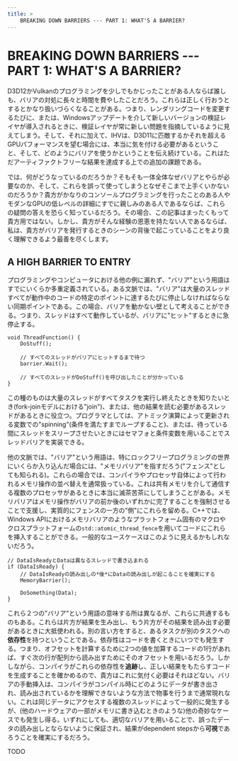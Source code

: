 ```yaml
---
title: >
    BREAKING DOWN BARRIERS --- PART 1: WHAT'S A BARRIER?
---
```

# BREAKING DOWN BARRIERS --- PART 1: WHAT'S A BARRIER?

D3D12かVulkanのプログラミングを少しでもかじったことがある人ならば誰しも、バリアの対処に長々と時間を費やしたことだろう。これらは正しく行おうとするとかなり扱いづらくなることがある。つまり、レンダリングコードを変更するたびに、または、Windowsアップデートを介して新しいバージョンの検証レイヤが導入されるときに、検証レイヤが常に新しい問題を指摘しているように見えてしまう。そして、それに加えて、IHVは、D3D11に匹敵するかそれを超えるGPUパフォーマンスを望む場合には、本当に気を付ける必要があるということ、そして、どのようにバリアを使うかということを伝え続けている。これはただアーティファクトフリーな結果を達成する上での追加の課題である。

では、何がどうなっているのだろうか？そもそも一体全体なぜバリアとやらが必要なのか、そして、これらを誤って使ってしまうとなぜそこまで上手くいかないのだろうか？貴方がかなりのコンソールプログラミングを行ったことのある人やモダンなGPUの低レベルの詳細にすでに親しみのある人であるならば、これらの疑問の答えを恐らく知っているだろう。その場合、この記事はまったくもって貴方用ではない。しかし、貴方がそんな経験の恩恵を持たない人であるならば、私は、貴方がバリアを発行するときのシーンの背後で起こっていることをより良く理解できるよう最善を尽くします。

## A HIGH BARRIER TO ENTRY

プログラミングやコンピュータにおける他の例に漏れず、"バリア"という用語はすでにいくらか多重定義されている。ある文脈では、"バリア"は大量のスレッドすべてが動作中のコードの特定のポイントに達するたびに停止しなければならない同期ポイントである。この場合、バリアを動かない壁として考えることができる。つまり、スレッドはすべて動作しているが、バリアに"ヒット"するときに急停止する。


```
void ThreadFunction() {
    DoStuff();

    // すべてのスレッドがバリアにヒットするまで待つ
    barrier.Wait();

    // すべてのスレッドがDoStuff()を呼び出したことが分かっている
}
```

この種のものは大量のスレッドがすべてタスクを実行し終えたときを知りたいとき(fork-joinモデルにおける"join")、または、他の結果を読む必要があるスレッドがあるときに役立つ。プログラマとしては、アトミック演算によって更新される変数での"spinning"(条件を満たすまでループすること)、または、待っている間にスレッドをスリープさせたいときにはセマフォと条件変数を用いることでスレッドバリアを実装できる。

他の文脈では、"バリア"という用語は、特にロックフリープログラミングの世界にいくらか入り込んだ場合には、"メモリバリア"を指すだろう("フェンス"としても知られる)。これらの場合では、コンパイラやプロセッサ自体によって行われるメモリ操作の並べ替えを通常扱っている。これは共有メモリを介して通信する複数のプロセッサがあるときに本当に滅茶苦茶にしてしまうことがある。メモリバリアはメモリ操作がバリアの前か後のいずれかに完了することを強制させることで支援し、実質的にフェンスの一方の"側"にこれらを留める。C++では、Windows APIにおけるメモリバリアのようなプラットフォーム固有のマクロやクロスプラットフォームの`std::atomic_thread_fence`を用いてコードにこれらを挿入することができる。一般的なユースケースはこのように見えるかもしれないだろう。

```
// DataIsReadyとDataは異なるスレッドで書き込まれる
if (DataIsReady) {
    // DataIsReadyの読み出しの*後*にDataの読み出しが起こることを確実にする
    MemoryBarrier();

    DoSomething(Data);
}
```

これら２つの"バリア"という用語の意味する所は異なるが、これらに共通するものもある。これらは片方が結果を生み出し、もう片方がその結果を読み出す必要があるときに大抵使われる。別の言い方をすると、あるタスクが別のタスクへの**依存性**を持つということである。依存性はコードを書くときにいつでも発生する。つまり、オフセットを計算するために2つの値を加算するコードの1行があれば、すぐ次の行が配列から読み出すためにそのオフセットを用いるだろう。しかしながら、コンパイラがこれらの依存性を**追跡**し、正しい結果をもたらすコードを生成することを確かめるので、貴方はこれに気付く必要はそれほどない。バリアの手動挿入は、コンパイラがコンパイル時にどのようにデータが書き出され、読み出されているかを理解できないような方法で物事を行うまで通常現れない。これは同じデータにアクセスする複数のスレッドによって一般的に発生するが、(他のハードウェアの一部がメモリに書き込むときのような)他の奇妙なケースでも発生し得る。いずれにしても、適切なバリアを用いることで、誤ったデータの読み出しとならないように保証され、結果がdependent stepsから**可視**であろうことを確実にするだろう。

TODO
